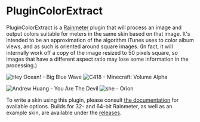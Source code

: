 # PluginColorExtract

PluginColorExtract is a [Rainmeter][] plugin that will process an image and output colors suitable
for meters in the same skin based on that image. It's intended to be an approximation of the
algorithm iTunes uses to color album views, and as such is oriented around square images. (In fact,
it will internally work off a copy of the image resized to 50 pixels square, so images that have a
different aspect ratio may lose some information in the processing.)

[Rainmeter]: http://rainmeter.net/

![Hey Ocean! - Big Blue Wave](http://i.imgur.com/iDNDoZf.png) ![C418 - Minecraft: Volume Alpha](http://i.imgur.com/9MhFhKf.png)

![Andrew Huang - You Are The Devil](http://i.imgur.com/2vh4Jmp.png) ![she - Orion](http://i.imgur.com/fHbVHAN.png)

To write a skin using this plugin, please consult [the documentation][] for available options.
Builds for 32- and 64-bit Rainmeter, as well as an example skin, are available under the
[releases][].

[the documentation]: https://github.com/icesoldier/PluginColorExtract/blob/master/PluginColorExtract/Documentation/Usage.md
[releases]: https://github.com/icesoldier/PluginColorExtract/releases
